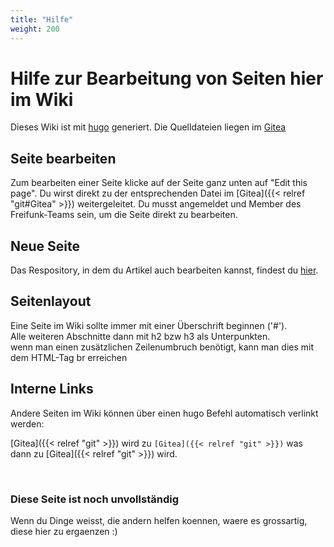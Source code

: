 ```yaml
---
title: "Hilfe"
weight: 200
---
```


# Hilfe zur Bearbeitung von Seiten hier im Wiki
Dieses Wiki ist mit [hugo](https://gohugo.io/) generiert. Die Quelldateien liegen im [Gitea](https://gitlab.com/freifunk-luebeck/ffhl-wiki)

## Seite bearbeiten
Zum bearbeiten einer Seite klicke auf der Seite ganz unten auf "Edit this page". Du wirst direkt zu
der entsprechenden Datei im [Gitea]({{< relref "git#Gitea" >}}) weitergeleitet. Du musst angemeldet
und Member des Freifunk-Teams sein, um die Seite direkt zu bearbeiten.

## Neue Seite
Das Respository, in dem du Artikel auch bearbeiten kannst, findest du [hier](https://gitlab.com/freifunk-luebeck/ffhl-wiki).



## Seitenlayout
Eine Seite im Wiki sollte immer mit einer Überschrift beginnen ('#').<br>
Alle weiteren Abschnitte dann mit h2 bzw h3 als Unterpunkten.<br>
wenn man einen zusätzlichen Zeilenumbruch benötigt, kann man dies mit dem HTML-Tag br erreichen

## Interne Links
Andere Seiten im Wiki können über einen hugo Befehl automatisch verlinkt werden:

[Gitea]({{&lt; relref &quot;git&quot; &gt;}}) wird zu `[Gitea]({{< relref "git" >}})` was dann
zu [Gitea]({{< relref "git" >}}) wird.


<br>

### Diese Seite ist noch unvollständig
Wenn du Dinge weisst, die andern helfen koennen, waere es grossartig, diese hier zu ergaenzen :)
